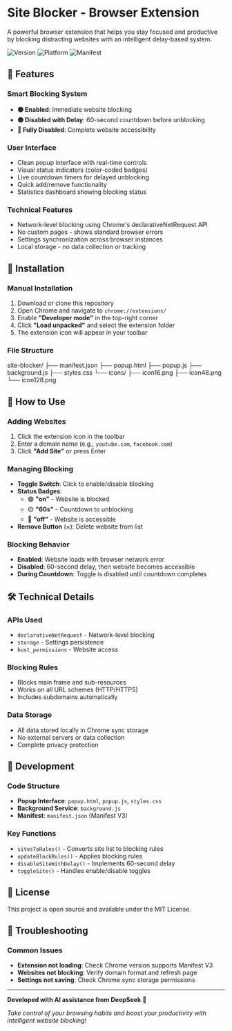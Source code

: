 # Site Blocker - Browser Extension

A powerful browser extension that helps you stay focused and productive by blocking distracting websites with an intelligent delay-based system.

![Version](https://img.shields.io/badge/Version-1.0-blue) ![Platform](https://img.shields.io/badge/Platform-Chrome%20Extension-orange) ![Manifest](https://img.shields.io/badge/Manifest-V3-green)

## 🌟 Features

### Smart Blocking System
- **🟢 Enabled**: Immediate website blocking
- **🟡 Disabled with Delay**: 60-second countdown before unblocking
- **🔴 Fully Disabled**: Complete website accessibility

### User Interface
- Clean popup interface with real-time controls
- Visual status indicators (color-coded badges)
- Live countdown timers for delayed unblocking
- Quick add/remove functionality
- Statistics dashboard showing blocking status

### Technical Features
- Network-level blocking using Chrome's declarativeNetRequest API
- No custom pages - shows standard browser errors
- Settings synchronization across browser instances
- Local storage - no data collection or tracking

## 🚀 Installation

### Manual Installation
1. Download or clone this repository
2. Open Chrome and navigate to `chrome://extensions/`
3. Enable **"Developer mode"** in the top-right corner
4. Click **"Load unpacked"** and select the extension folder
5. The extension icon will appear in your toolbar

### File Structure

site-blocker/
├── manifest.json
├── popup.html
├── popup.js
├── background.js
├── styles.css
└── icons/
├── icon16.png
├── icon48.png
└── icon128.png


## 📖 How to Use

### Adding Websites
1. Click the extension icon in the toolbar
2. Enter a domain name (e.g., `youtube.com`, `facebook.com`)
3. Click **"Add Site"** or press Enter

### Managing Blocking
- **Toggle Switch**: Click to enable/disable blocking
- **Status Badges**:
  - 🟢 **"on"** - Website is blocked
  - 🟡 **"60s"** - Countdown to unblocking
  - 🔴 **"off"** - Website is accessible
- **Remove Button** (×): Delete website from list

### Blocking Behavior
- **Enabled**: Website loads with browser network error
- **Disabled**: 60-second delay, then website becomes accessible
- **During Countdown**: Toggle is disabled until countdown completes

## 🛠 Technical Details

### APIs Used
- `declarativeNetRequest` - Network-level blocking
- `storage` - Settings persistence
- `host_permissions` - Website access

### Blocking Rules
- Blocks main frame and sub-resources
- Works on all URL schemes (HTTP/HTTPS)
- Includes subdomains automatically

### Data Storage
- All data stored locally in Chrome sync storage
- No external servers or data collection
- Complete privacy protection

## 🔧 Development

### Code Structure
- **Popup Interface**: `popup.html`, `popup.js`, `styles.css`
- **Background Service**: `background.js`
- **Manifest**: `manifest.json` (Manifest V3)

### Key Functions
- `sitesToRules()` - Converts site list to blocking rules
- `updateBlockRules()` - Applies blocking rules
- `disableSiteWithDelay()` - Implements 60-second delay
- `toggleSite()` - Handles enable/disable toggles

## 📝 License

This project is open source and available under the MIT License.

## 🐛 Troubleshooting

### Common Issues
- **Extension not loading**: Check Chrome version supports Manifest V3
- **Websites not blocking**: Verify domain format and refresh page
- **Settings not saving**: Check Chrome sync storage permissions

---

**Developed with AI assistance from DeepSeek** 🤖

*Take control of your browsing habits and boost your productivity with intelligent website blocking!*